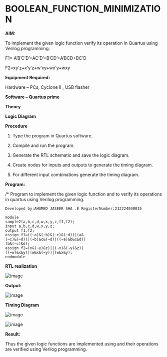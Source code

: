 # BOOLEAN_FUNCTION_MINIMIZATION

**AIM:**

To implement the given logic function verify its operation in Quartus using Verilog programming.

F1= A’B’C’D’+AC’D’+B’CD’+A’BCD+BC’D 

F2=xy’z+x’y’z+w’xy+wx’y+wxy

**Equipment Required:**

Hardware – PCs, Cyclone II , USB flasher

**Software – Quartus prime**

**Theory**

**Logic Diagram**

**Procedure**

1.	Type the program in Quartus software.

2.	Compile and run the program.

3.	Generate the RTL schematic and save the logic diagram.

4.	Create nodes for inputs and outputs to generate the timing diagram.

5.	For different input combinations generate the timing diagram.


**Program:**

/* Program to implement the given logic function and to verify its operations in quartus using Verilog programming. 
```
Developed by:AHAMED JASEER SHA .E RegisterNumber:212224040015
```
```
module
sample2(a,b,c,d,w,x,y,z,f1,f2);
input a,b,c,d,w,x,y,z;
output f1,f2;
assign f1=((~a)&(~b)&(~c)&(~d))|(a&
(~c)&(~d))|(~b)&c&(~d)|((~a)&b&c&d)|
(b&(~c)&d);
assign f2=(x&(~y)&z)|((~x)&(~y)&z)|
((~w)&x&y)|(w&x&(~y))|(w&x&y);
endmodule
```


**RTL realization**

![image](https://github.com/user-attachments/assets/74cb0570-8b78-4e10-8705-c8d1440a81e5)

**Output:**

![image](https://github.com/user-attachments/assets/7cd43651-a601-414e-9453-1b7818b83704)


**Timing Diagram**

 
 ![image](https://github.com/user-attachments/assets/1004d351-7b9c-47ec-993a-c6e161a8dac5)

![image](https://github.com/user-attachments/assets/cc43ea5c-3fd9-4029-a466-745d9ca1b1d7)

**Result:**

Thus the given logic functions are implemented using and their operations are verified using Verilog programming.

